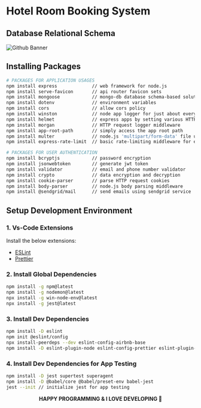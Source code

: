 <!-- social media connecting shield -->

# Hotel Room Booking System

## Database Relational Schema

![Github Banner](https://raw.githubusercontent.com/SamiurRahmanMukul/Hotel-Room-Booking-System/main/backend/database-relational-schema.png)

## Installing Packages

```sh
# PACKAGES FOR APPLICATION USAGES
npm install express             // web framework for node.js
npm install serve-favicon       // api router favicon sets
npm install mongoose            // mongo-db database schema-based solution to model your application data
npm install dotenv              // environment variables
npm install cors                // allow cors policy
npm install winston             // node app logger for just about everything
npm install helmet              // express apps by setting various HTTP headers
npm install morgan              // HTTP request logger middleware
npm install app-root-path       // simply access the app root path
npm install multer              // node.js 'multipart/form-data' file upload
npm install express-rate-limit  // basic rate-limiting middleware for express.js

# PACKAGES FOR USER AUTHENTICATION
npm install bcryptjs            // password encryption
npm install jsonwebtoken        // generate jwt token
npm install validator           // email and phone number validator
npm install crypto              // data encryption and decryption
npm install cookie-parser       // parse HTTP request cookies
npm install body-parser         // node.js body parsing middleware
npm install @sendgrid/mail      // send emails using sendgrid service
```

## Setup Development Environment

### 1. Vs-Code Extensions

Install the below extensions:

- [ESLint](https://marketplace.visualstudio.com/items?itemName=dbaeumer.vscode-eslint)
- [Prettier](https://marketplace.visualstudio.com/items?itemName=esbenp.prettier-vscode)

### 2. Install Global Dependencies

```sh
npm install -g npm@latest
npm install -g nodemon@latest
npx install -g win-node-env@latest
npx install -g jest@latest
```

### 3. Install Dev Dependencies

```sh
npm install -D eslint
npm init @eslint/config
npx install-peerdeps --dev eslint-config-airbnb-base
npm install -D eslint-plugin-node eslint-config-prettier eslint-plugin-prettier
```

### 4. Install Dev Dependencies for App Testing

```sh
npm install -D jest supertest superagent
npm install -D @babel/core @babel/preset-env babel-jest
jest --init // initialize jest for app testing
```

<!-- my social media links -->

<!-- shield icon links -->

<p align="center">
  <strong> HAPPY PROGRAMMING & I LOVE DEVELOPING 💞 </strong>
</p>
